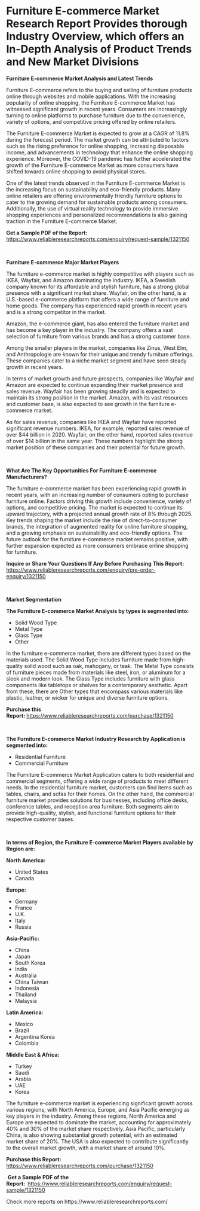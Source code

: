<p><h1>Furniture E-commerce Market Research Report Provides thorough Industry Overview, which offers an In-Depth Analysis of Product Trends and New Market Divisions</h1></p><p><strong>Furniture E-commerce Market Analysis and Latest Trends</strong></p>
<p><p>Furniture E-commerce refers to the buying and selling of furniture products online through websites and mobile applications. With the increasing popularity of online shopping, the Furniture E-commerce Market has witnessed significant growth in recent years. Consumers are increasingly turning to online platforms to purchase furniture due to the convenience, variety of options, and competitive pricing offered by online retailers.</p><p>The Furniture E-commerce Market is expected to grow at a CAGR of 11.8% during the forecast period. The market growth can be attributed to factors such as the rising preference for online shopping, increasing disposable income, and advancements in technology that enhance the online shopping experience. Moreover, the COVID-19 pandemic has further accelerated the growth of the Furniture E-commerce Market as more consumers have shifted towards online shopping to avoid physical stores.</p><p>One of the latest trends observed in the Furniture E-commerce Market is the increasing focus on sustainability and eco-friendly products. Many online retailers are offering environmentally friendly furniture options to cater to the growing demand for sustainable products among consumers. Additionally, the use of virtual reality technology to provide immersive shopping experiences and personalized recommendations is also gaining traction in the Furniture E-commerce Market.</p></p>
<p><strong>Get a Sample PDF of the Report:&nbsp;</strong> <a href="https://www.reliableresearchreports.com/enquiry/request-sample/1321150">https://www.reliableresearchreports.com/enquiry/request-sample/1321150</a></p>
<p>&nbsp;</p>
<p><strong>Furniture E-commerce Major Market Players</strong></p>
<p><p>The furniture e-commerce market is highly competitive with players such as IKEA, Wayfair, and Amazon dominating the industry. IKEA, a Swedish company known for its affordable and stylish furniture, has a strong global presence with a significant market share. Wayfair, on the other hand, is a U.S.-based e-commerce platform that offers a wide range of furniture and home goods. The company has experienced rapid growth in recent years and is a strong competitor in the market.</p><p>Amazon, the e-commerce giant, has also entered the furniture market and has become a key player in the industry. The company offers a vast selection of furniture from various brands and has a strong customer base.</p><p>Among the smaller players in the market, companies like Zinus, West Elm, and Anthropologie are known for their unique and trendy furniture offerings. These companies cater to a niche market segment and have seen steady growth in recent years.</p><p>In terms of market growth and future prospects, companies like Wayfair and Amazon are expected to continue expanding their market presence and sales revenue. Wayfair has been growing steadily and is expected to maintain its strong position in the market. Amazon, with its vast resources and customer base, is also expected to see growth in the furniture e-commerce market.</p><p>As for sales revenue, companies like IKEA and Wayfair have reported significant revenue numbers. IKEA, for example, reported sales revenue of over $44 billion in 2020. Wayfair, on the other hand, reported sales revenue of over $14 billion in the same year. These numbers highlight the strong market position of these companies and their potential for future growth.</p></p>
<p>&nbsp;</p>
<p><strong>What Are The Key Opportunities For Furniture E-commerce Manufacturers?</strong></p>
<p><p>The furniture e-commerce market has been experiencing rapid growth in recent years, with an increasing number of consumers opting to purchase furniture online. Factors driving this growth include convenience, variety of options, and competitive pricing. The market is expected to continue its upward trajectory, with a projected annual growth rate of 8% through 2025. Key trends shaping the market include the rise of direct-to-consumer brands, the integration of augmented reality for online furniture shopping, and a growing emphasis on sustainability and eco-friendly options. The future outlook for the furniture e-commerce market remains positive, with further expansion expected as more consumers embrace online shopping for furniture.</p></p>
<p><strong>Inquire or Share Your Questions If Any Before Purchasing This Report:</strong> <a href="https://www.reliableresearchreports.com/enquiry/pre-order-enquiry/1321150">https://www.reliableresearchreports.com/enquiry/pre-order-enquiry/1321150</a></p>
<p>&nbsp;</p>
<p><strong>Market Segmentation</strong></p>
<p><strong>The Furniture E-commerce Market Analysis by types is segmented into:</strong></p>
<p><ul><li>Solid Wood Type</li><li>Metal Type</li><li>Glass Type</li><li>Other</li></ul></p>
<p><p>In the furniture e-commerce market, there are different types based on the materials used. The Solid Wood Type includes furniture made from high-quality solid wood such as oak, mahogany, or teak. The Metal Type consists of furniture pieces made from materials like steel, iron, or aluminum for a sleek and modern look. The Glass Type includes furniture with glass components like tabletops or shelves for a contemporary aesthetic. Apart from these, there are Other types that encompass various materials like plastic, leather, or wicker for unique and diverse furniture options.</p></p>
<p><strong>Purchase this Report:&nbsp;</strong><a href="https://www.reliableresearchreports.com/purchase/1321150">https://www.reliableresearchreports.com/purchase/1321150</a></p>
<p>&nbsp;</p>
<p><strong>The Furniture E-commerce Market Industry Research by Application is segmented into:</strong></p>
<p><ul><li>Residential Furniture</li><li>Commercial Furniture</li></ul></p>
<p><p>The Furniture E-commerce Market Application caters to both residential and commercial segments, offering a wide range of products to meet different needs. In the residential furniture market, customers can find items such as tables, chairs, and sofas for their homes. On the other hand, the commercial furniture market provides solutions for businesses, including office desks, conference tables, and reception area furniture. Both segments aim to provide high-quality, stylish, and functional furniture options for their respective customer bases.</p></p>
<p>&nbsp;</p>
<p><strong>In terms of Region, the Furniture E-commerce Market Players available by Region are:</strong></p>
<p>
    <p> <strong> North America: </strong>
        <ul>
            <li>United States</li>
            <li>Canada</li>
        </ul>
        </p> 
    <p> <strong> Europe: </strong>
        <ul>
            <li>Germany</li>
            <li>France</li>
            <li>U.K.</li>
            <li>Italy</li>
            <li>Russia</li>
        </ul>
        </p> 
    <p> <strong> Asia-Pacific: </strong>
        <ul>
            <li>China</li>
            <li>Japan</li>
            <li>South Korea</li>
            <li>India</li>
            <li>Australia</li>
            <li>China Taiwan</li>
            <li>Indonesia</li>
            <li>Thailand</li>
            <li>Malaysia</li>
        </ul>
        </p> 
    <p> <strong> Latin America: </strong>
        <ul>
            <li>Mexico</li>
            <li>Brazil</li>
            <li>Argentina Korea</li>
            <li>Colombia</li>
        </ul>
        </p> 
    <p> <strong> Middle East & Africa: </strong>
        <ul>
            <li>Turkey</li>
            <li>Saudi</li>
            <li>Arabia</li>
            <li>UAE</li>
            <li>Korea</li>
        </ul>
    </p>
    </p>
<p><p>The furniture e-commerce market is experiencing significant growth across various regions, with North America, Europe, and Asia Pacific emerging as key players in the industry. Among these regions, North America and Europe are expected to dominate the market, accounting for approximately 40% and 30% of the market share respectively. Asia Pacific, particularly China, is also showing substantial growth potential, with an estimated market share of 20%. The USA is also expected to contribute significantly to the overall market growth, with a market share of around 10%.</p></p>
<p><strong>Purchase this Report: </strong><a href="https://www.reliableresearchreports.com/purchase/1321150">https://www.reliableresearchreports.com/purchase/1321150</a></p>
<p>&nbsp;<strong>Get a Sample PDF of the Report:&nbsp;&nbsp;</strong><a href="https://www.reliableresearchreports.com/enquiry/request-sample/1321150">https://www.reliableresearchreports.com/enquiry/request-sample/1321150</a></p>
<p><strong></strong></p>
<p>Check more reports on https://www.reliableresearchreports.com/</p>